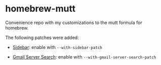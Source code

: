 homebrew-mutt
=============

Convenience repo with my customizations to the mutt formula for homebrew.

The following patches were added:

- [Sidebar](http://www.lunar-linux.org/mutt-sidebar/): enable with
  `--with-sidebar-patch`

- [Gmail Server Search](http://permalink.gmane.org/gmane.mail.mutt.devel/19624):
  enable with `--with-gmail-server-search-patch`
